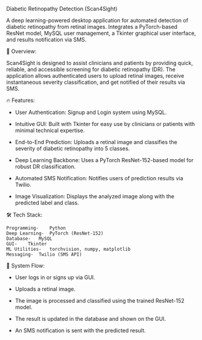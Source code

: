 Diabetic Retinopathy Detection (Scan4Sight)

A deep learning-powered desktop application for automated detection of diabetic retinopathy from retinal images. Integrates a PyTorch-based ResNet model, MySQL user management, a Tkinter graphical user interface, and results notification via SMS.

🚀 Overview:

Scan4Sight is designed to assist clinicians and patients by providing quick, reliable, and accessible screening for diabetic retinopathy (DR). The application allows authenticated users to upload retinal images, receive instantaneous severity classification, and get notified of their results via SMS.

🔥 Features:

   - User Authentication: Signup and Login system using MySQL.

   - Intuitive GUI: Built with Tkinter for easy use by clinicians or patients with minimal technical expertise.

   - End-to-End Prediction: Uploads a retinal image and classifies the severity of diabetic retinopathy into 5 classes.

   - Deep Learning Backbone: Uses a PyTorch ResNet-152-based model for robust DR classification.

   - Automated SMS Notification: Notifies users of prediction results via Twilio.

   - Image Visualization: Displays the analyzed image along with the predicted label and class.

🛠️ Tech Stack:

    Programming-	Python
    Deep Learning-	PyTorch (ResNet-152)
    Database-	MySQL
    GUI-	Tkinter
    ML Utilities-	torchvision, numpy, matplotlib
    Messaging-	Twilio (SMS API)

🧩 System Flow:

   - User logs in or signs up via GUI.

   - Uploads a retinal image.

   - The image is processed and classified using the trained ResNet-152 model.

   - The result is updated in the database and shown on the GUI.

   - An SMS notification is sent with the predicted result.
